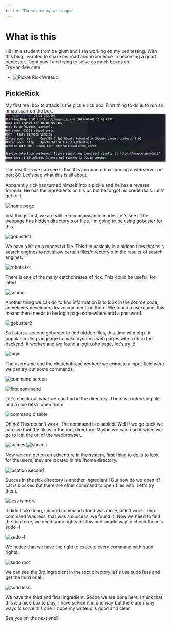 ```yaml
---
title: "These are my writeups"
---
```

# What is this

Hi! I'm a student from belgium and I am working on my pen testing. With this blog I wanted to share my road and experience in becoming a good pentester. Right now I am trying to solve as much boxes on TryHackMe.com. 

* ![Pickle Rick Writeup](https://jorik-vanlooy.github.io/THM-blog/#PickleRick)


## PickleRick
My first real box to attack is the pickle rick box. First thing to do is to run an nmap scan on the box.
![nmap scan](/pickle-rick/nmap-scan-Pickle-rick.png)

The result as we can see is that it is an ubuntu box running a webserver on port 80. Let's see what this is all about.

Apparently rick has turned himself into a pickle and he has a reverse formula. He has the ingredients on his pc but he forgot his credentials. Let's get to it.

![home page](https://github.com/Jorik-VanLooy/THM-blog/blob/THM_writeups/pickle-rick/home-page.png)

first things first, we are still in recconaissance mode. Let's see if the webpage has hidden directory's or files. I'm going to be using gobuster for this.

![gobuster1](https://github.com/Jorik-VanLooy/THM-blog/blob/THM_writeups/pickle-rick/gobuster.png)

We have a hit on a robots.txt file. This file basicaly is a hidden files that tells search engines to not show certain files/directory's in the results of search engines.

![robots.txt](https://github.com/Jorik-VanLooy/THM-blog/blob/THM_writeups/pickle-rick/Robots-pickle-rick.png)

There is one of the many catchphrases of rick. This could be usefull for later!

![source](https://github.com/Jorik-VanLooy/THM-blog/blob/THM_writeups/pickle-rick/source-pickle-rick.png)

Another thing we can do to find information is to look in the source code, sometimes developers leave comments in there. We found a username, this means there needs to be login page somewhere and a password.

![gobuster2](https://github.com/Jorik-VanLooy/THM-blog/blob/THM_writeups/pickle-rick/gobuster-part2-pickle-rick.png)

So I start a second gobuster to find hidden files, this time with php. A popular coding language to make dynamic web pages with a db in the backend. It worked and we found a login.php page, let's try it!

![login](https://github.com/Jorik-VanLooy/THM-blog/blob/THM_writeups/pickle-rick/login-pickle-rick.png)

The username and the chatchphrase worked! we come to a input field were we can try out some commands.

![command screen](https://github.com/Jorik-VanLooy/THM-blog/blob/THM_writeups/pickle-rick/portal-pickle-rick.png)

![first command](https://github.com/Jorik-VanLooy/THM-blog/blob/THM_writeups/pickle-rick/ls-pickle-rick.png)

Let's check out what we can find in the directory. There is a intereting file and a clue lets's open them.

![command disable](https://github.com/Jorik-VanLooy/THM-blog/blob/THM_writeups/pickle-rick/command-disable-pickle-rick.png)

Oh no! This doesn't work. The command is disabled. Well if we go back we can see that the file is in the root directory. Maybe we can read it when we go to it in the url of the webbrowser..

![succes](https://github.com/Jorik-VanLooy/THM-blog/blob/THM_writeups/pickle-rick/first-ingredient.png)
![succes](https://github.com/Jorik-VanLooy/THM-blog/blob/THM_writeups/pickle-rick/clue-pickle-rick.png)

Now we can get on an adventure in the system, first thing to do is to look for the users, they are located in hte /home directory.

![location second](https://github.com/Jorik-VanLooy/THM-blog/blob/THM_writeups/pickle-rick/found-location-pickle-rick.png)

Succes in the rick directory is another ingredient!! But how do we open it? cat is blocked but there are other command to open files with. Let's try them.

![less is more](https://github.com/Jorik-VanLooy/THM-blog/blob/THM_writeups/pickle-rick/less-ingredient-pickle-rick.png)

It didn't take long, second command i tried was more, didn't work. Third command was less, that was a success, we found it. Now we need to find the third one, we need sudo rights for this one simple way to check them is sudo -l

![sudo -l](https://github.com/Jorik-VanLooy/THM-blog/blob/THM_writeups/pickle-rick/sudo-l-pickle-rick.png) 

We notice that we have the right to execute every command with sudo rights.

![sudo root](https://github.com/Jorik-VanLooy/THM-blog/blob/THM_writeups/pickle-rick/sudo-root-pickle-rick.png)

we can see the 3rd ingredient in the root directory let's use sudo less and get the third one!!.

![sudo less](https://github.com/Jorik-VanLooy/THM-blog/blob/THM_writeups/pickle-rick/3rd-ingredient-pickle-rick.png)

We have the third and final ingredient. Soooo we are done here. I think that this is a nice box to play, I have solved it in one way but there are many ways to solve this one. I hope my writeup is good and clear.

See you on the next one!

